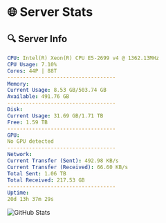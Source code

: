 # 🌐 Server Stats
## 🔍 Server Info
```yaml
CPU: Intel(R) Xeon(R) CPU E5-2699 v4 @ 1362.13MHz
CPU Usage: 7.10%
Cores: 44P | 88T
-----------------------------------
Memory:
Current Usage: 8.53 GB/503.74 GB
Available: 491.76 GB
-----------------------------------
Disk:
Current Usage: 31.69 GB/1.71 TB
Free: 1.59 TB
-----------------------------------
GPU:
No GPU detected
-----------------------------------
Network:
Current Transfer (Sent): 492.98 KB/s
Current Transfer (Received): 66.60 KB/s
Total Sent: 1.06 TB
Total Received: 217.53 GB
-----------------------------------
Uptime:
20d 13h 37m 29s
```
![GitHub Stats](https://img.shields.io/badge/Updated-2025-05-10_06:46:17-blue)
